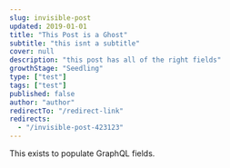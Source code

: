```yaml
---
slug: invisible-post
updated: 2019-01-01
title: "This Post is a Ghost"
subtitle: "this isnt a subtitle"
cover: null
description: "this post has all of the right fields"
growthStage: "Seedling"
type: ["test"]
tags: ["test"]
published: false
author: "author"
redirectTo: "/redirect-link"
redirects:
  - "/invisible-post-423123"
---
```


This exists to populate GraphQL fields.
